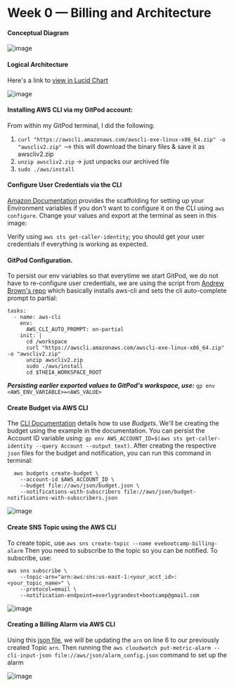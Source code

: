 # Week 0 — Billing and Architecture

#### Conceptual Diagram
![image](https://user-images.githubusercontent.com/64602124/218861357-a9f0ad16-be41-4393-9a3a-7eb92018395c.png)

#### Logical Architecture
Here's a link to [view in Lucid Chart](https://lucid.app/lucidchart/e89a0ab2-aae7-4930-88b9-f6cb119be1dc/edit?invitationId=inv_caf204c3-4e28-4b8a-b39d-eb5ae1fdfaff)

![image](https://user-images.githubusercontent.com/64602124/219190588-c900ae9d-cd6d-4763-8dfb-7b6f9e2e0d7a.png)


#### Installing AWS CLI via my GitPod account:
From within my GitPod terminal, I did the following:
1. `curl "https://awscli.amazonaws.com/awscli-exe-linux-x86_64.zip" -o "awscliv2.zip"` --> this will download the binary files & save it as awscliv2.zip
2. `unzip awscliv2.zip` -> just unpacks our archived file
3. `sudo ./aws/install`


#### Configure User Credentials via the CLI
[Amazon Documentation](https://docs.aws.amazon.com/cli/latest/userguide/cli-configure-envvars.html) provides the scaffolding for setting up your Environment variables if you don't want to configure it on the CLI using `aws configure`. Change your values and export at the terminal as seen in this image:

Verify using `aws sts get-caller-identity`; you should get your user credentials if everything is working as expected.

#### GitPod Configuration.
To persist our env variables so that everytime we start GitPod, we do not have to re-configure user credentials, we are using the script from [Andrew Brown's repo](https://github.com/omenking/aws-bootcamp-cruddur-2023/blob/week-0/journal/week0.md) which basically installs aws-cli and sets the cli auto-complete prompt to partial:
```
tasks:
  - name: aws-cli
    env:
      AWS_CLI_AUTO_PROMPT: on-partial
    init: |
      cd /workspace
      curl "https://awscli.amazonaws.com/awscli-exe-linux-x86_64.zip" -o "awscliv2.zip"
      unzip awscliv2.zip
      sudo ./aws/install
      cd $THEIA_WORKSPACE_ROOT
```
*__Persisting earlier exported values to GitPod's workspace, use:__* `gp env <AWS_ENV_VARIABLE>=<AWS_VALUE>`
  
#### Create Budget via AWS CLI
The [CLI Documentation](https://awscli.amazonaws.com/v2/documentation/api/latest/reference/budgets/create-budget.html) details how to use _Budgets_. We'll be creating the budget using the example in the documentation. 
You can persist the Account ID variable using: `gp env AWS_ACCOUNT_ID=$(aws sts get-caller-identity --query Account --output text)`. After creating the respective `json` files for the budget and notification, you can run this command in terminal:
```
  aws budgets create-budget \
    --account-id $AWS_ACCOUNT_ID \
    --budget file://aws/json/budget.json \
    --notifications-with-subscribers file://aws/json/budget-notifications-with-subscribers.json
```
![image](https://user-images.githubusercontent.com/64602124/218876427-458454e5-5c08-4b10-94bd-00fecedbc626.png)


#### Create SNS Topic using the AWS CLI
To create topic, use `aws sns create-topic --name evebootcamp-billing-alarm` Then you need to subscribe to the topic so you can be notified. To subscribe, use:
```
aws sns subscribe \
    --topic-arn="arn:aws:sns:us-east-1:<your_acct_id>:<your_topic_name>" \
    --protocol=email \
    --notification-endpoint=everlygrandest+bootcamp@gmail.com
```
![image](https://user-images.githubusercontent.com/64602124/218877385-7977a8a3-7531-469d-b8a5-79f993a329e0.png)


#### Creating a Billing Alarm via AWS CLI
Using this [json file](https://github.com/omenking/aws-bootcamp-cruddur-2023/blob/week-0/aws/json/alarm_config.json.example), we will be updating the `arn` on line 6 to our previously created Topic `arn`. Then running the `aws cloudwatch put-metric-alarm --cli-input-json file://aws/json/alarm_config.json` command to set up the alarm

![image](https://user-images.githubusercontent.com/64602124/218876557-50f896d0-6903-4c5d-9f8a-1e6b3c4f5873.png)
